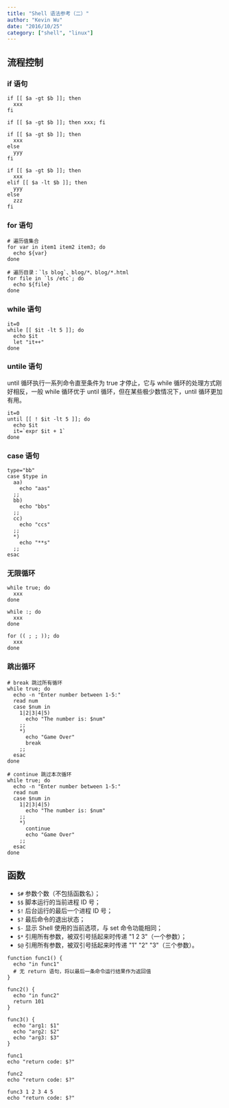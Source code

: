 ```yaml
---
title: "Shell 语法参考（二）"
author: "Kevin Wu"
date: "2016/10/25"
category: ["shell", "linux"]
---
```



## 流程控制

### if 语句

~~~
if [[ $a -gt $b ]]; then
  xxx
fi

if [[ $a -gt $b ]]; then xxx; fi

if [[ $a -gt $b ]]; then
  xxx
else
  yyy
fi

if [[ $a -gt $b ]]; then
  xxx
elif [[ $a -lt $b ]]; then
  yyy
else
  zzz
fi
~~~

### for 语句

~~~
# 遍历值集合
for var in item1 item2 item3; do
  echo ${var}
done

# 遍历目录：`ls blog`、blog/*、blog/*.html
for file in `ls /etc`; do
  echo ${file}
done
~~~

### while 语句

~~~
it=0
while [[ $it -lt 5 ]]; do
  echo $it
  let "it++"
done
~~~

### untile 语句

until 循环执行一系列命令直至条件为 true 才停止，它与 while 循环的处理方式刚好相反，一般 while 循环优于 until 循环，但在某些极少数情况下，until 循环更加有用。

~~~
it=0
until [[ ! $it -lt 5 ]]; do
  echo $it
  it=`expr $it + 1`
done
~~~

### case 语句

~~~
type="bb"
case $type in
  aa)
    echo "aas"
  ;;
  bb)
    echo "bbs"
  ;;
  cc)
    echo "ccs"
  ;;
  *)
    echo "**s"
  ;;
esac
~~~

### 无限循环

~~~
while true; do
  xxx
done

while :; do
  xxx
done

for (( ; ; )); do
  xxx
done
~~~

### 跳出循环

~~~
# break 跳过所有循环
while true; do
  echo -n "Enter number between 1-5:"
  read num
  case $num in
    1|2|3|4|5)
      echo "The number is: $num"
    ;;
    *)
      echo "Game Over"
      break
    ;;
  esac
done

# continue 跳过本次循环
while true; do
  echo -n "Enter number between 1-5:"
  read num
  case $num in
    1|2|3|4|5)
      echo "The number is: $num"
    ;;
    *)
      continue
      echo "Game Over"
    ;;
  esac
done
~~~

## 函数

  * `$#` 参数个数（不包括函数名）；
  * `$$` 脚本运行的当前进程 ID 号；
  * `$!` 后台运行的最后一个进程 ID 号；
  * `$?` 最后命令的退出状态；
  * `$-` 显示 Shell 使用的当前选项，与 set 命令功能相同；
  * `$*` 引用所有参数，被双引号括起来时传递 "1 2 3"（一个参数）；
  * `$@` 引用所有参数，被双引号括起来时传递 "1" "2" "3"（三个参数）。

~~~
function func1() {
  echo "in func1"
  # 无 return 语句，将以最后一条命令运行结果作为返回值
}

func2() {
  echo "in func2"
  return 101
}

func3() {
  echo "arg1: $1"
  echo "arg2: $2"
  echo "arg3: $3"
}

func1
echo "return code: $?"

func2
echo "return code: $?"

func3 1 2 3 4 5
echo "return code: $?"
~~~
